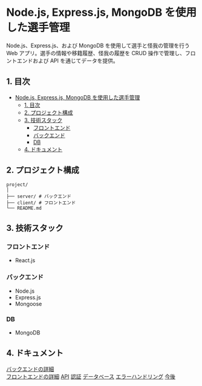 # Node.js, Express.js, MongoDB を使用した選手管理

Node.js、Express.js、および MongoDB を使用して選手と怪我の管理を行う Web アプリ。選手の情報や移籍履歴、怪我の履歴を CRUD 操作で管理し、フロントエンドおよび API を通じてデータを提供。

## 1. 目次

- [Node.js, Express.js, MongoDB を使用した選手管理](#nodejs-expressjs-mongodb-を使用した選手管理)
  - [1. 目次](#1-目次)
  - [2. プロジェクト構成](#2-プロジェクト構成)
  - [3. 技術スタック](#3-技術スタック)
    - [フロントエンド](#フロントエンド)
    - [バックエンド](#バックエンド)
    - [DB](#db)
  - [4. ドキュメント](#4-ドキュメント)

## 2. プロジェクト構成

```
project/
│
├── server/ # バックエンド
├── client/ # フロントエンド
└── README.md
```

## 3. 技術スタック

### フロントエンド

- React.js

### バックエンド

- Node.js
- Express.js
- Mongoose

### DB

- MongoDB

## 4. ドキュメント

[バックエンドの詳細](server/README.md)  
[フロントエンドの詳細](client/README.md)
[API](./docs/api/index.md)
[認証](./docs/auth.md)
[データベース](./docs/db-schema.md)
[エラーハンドリング](./docs/error-handling.md)
[今後](./docs/future.md)
